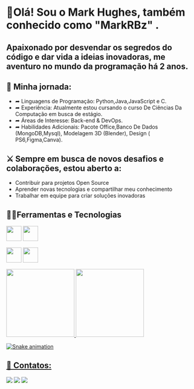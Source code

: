 # 👋Olá! Sou o Mark Hughes, também conhecido como "MarkRBz" .
## Apaixonado por desvendar os segredos do código e dar vida a ideias inovadoras, me aventuro no mundo da programação há 2 anos.


## 🌄 Minha jornada:

- ➦ Linguagens de Programação: Python,Java,JavaScript e C.
- ➦ Experiência: Atualmente estou cursando o curso De Ciências Da Computação em busca de estágio. </h2>
- ➦ Áreas de Interesse: Back-end & DevOps. </h2>
- ➦ Habilidades Adicionais: Pacote Office,Banco De Dados (MongoDB,Mysql), Modelagem 3D (Blender), Design ( PS6,Figma,Canva). </h2>

## ⚔ Sempre em busca de novos desafios e colaborações, estou aberto a:

- Contribuir para projetos Open Source
- Aprender novas tecnologias e compartilhar meu conhecimento
- Trabalhar em equipe para criar soluções inovadoras



## 👩‍💻Ferramentas e Tecnologias

<img loading="lazy" src="https://cdn.jsdelivr.net/gh/devicons/devicon/icons/git/git-original.svg" width="40" height="40"/> <img loading="lazy" src="https://cdn.jsdelivr.net/gh/devicons/devicon@latest/icons/python/python-original.svg" width="40" height="40"/>

          
<img loading="lazy" src="https://cdn.jsdelivr.net/gh/devicons/devicon/icons/java/java-original.svg" width="40" height="40"/> <img loading="lazy" src="https://cdn.jsdelivr.net/gh/devicons/devicon/icons/linux/linux-original.svg" width="40" height="40"/>



<div>
<a href="https://github.com/MarkRBz">
<img loading="lazy" height="180em" src="https://github-readme-stats.vercel.app/api/top-langs/?username=MarkRBz&layout=compact&langs_count=7&theme=dracula"/>
<img loading="lazy" height="180em" src="https://github-readme-stats.vercel.app/api?username=MarkRBz&show_icons=true&theme=dracula&include_all_commits=true&count_private=true"/>
</div>


![Snake animation](https://github.com/MarkRBz/seu-usuário-aqui/blob/output/github-contribution-grid-snake.svg)


## 📕 Contatos:

<div>
<a href="https://www.youtube.com/channel/UCoiQ3Mo9lJff6rL4H0yJpCg" target="_blank"><img loading="lazy" src="https://img.shields.io/badge/YouTube-FF0000?style=for-the-badge&logo=youtube&logoColor=white" target="_blank"></a>
<a href = "mailto:markhughes342@gmail.com"><img loading="lazy" src="https://img.shields.io/badge/Gmail-D14836?style=for-the-badge&logo=gmail&logoColor=white" target="_blank"></a>
<a href="www.linkedin.com/in/mark-hughes-67505a2a4" target="_blank"><img loading="lazy" src="https://img.shields.io/badge/-LinkedIn-%230077B5?style=for-the-badge&logo=linkedin&logoColor=white" target="_blank"></a>   
</div>



<!--
**MarkRBz/MarkRBz** is a ✨ _special_ ✨ repository because its `README.md` (this file) appears on your GitHub profile.

Here are some ideas to get you started:

- 🔭 I’m currently working on ...
- 🌱 I’m currently learning ...
- 👯 I’m looking to collaborate on ...
- 🤔 I’m looking for help with ...
- 💬 Ask me about ...
- 📫 How to reach me: ...
- 😄 Pronouns: ...
- ⚡ Fun fact: ...
-->
